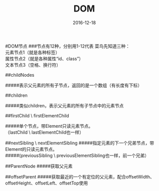 ﻿---
layout: post
title: DOM
date: 2016-12-18
categories: blog
tags: [总结,知识管理]
description: 通告一下
---
#DOM节点
###节点有12种，分别用1-12代表
菜鸟先知道三种：<br>元素节点1（就是各种标签）<br>
属性节点2（就是各种属性“id、class”）<br>
文本节点3（空格、换行符）<br>

##childNodes

#####表示父元素的所有子节点，返回的是一个数组（有长度有下标）

##children

#####类似children，表示父元素的所有子节点中的元素节点

##firstChild \ firstElementChild

#####单个节点，带Element只读元素节点。<br>（lastChild \ lastElementChild也一样）

##nextSibling \ nextElementSibling
#####指定元素的下一个兄弟节点，带Element的只读元素节点。<br>
#####(previousSibling \ previousElementSibling也一样，前一个兄弟）

##ParentNode
#####获取父元素

##offsetParent
#####获取最近的一个有定位的父元素，配合offsetWidth、offsetHeight、offsetLeft、offsetTop使用